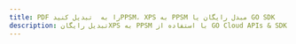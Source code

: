 ---title: PDF را به  تبدیل کنیدPPSM، XPS به PPSM مبدل رایگان یا GO SDKdescription: تبدیل رایگانXPS به PPSM با استفاده از GO Cloud APIs & SDK همچنین اسناد PDF را در Cloud ایجاد، ویرایش و رندر کنید.---